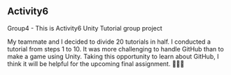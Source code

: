## Activity6

Group4 - This is Activity6 Unity Tutorial group project

My teammate and I decided to divide 20 tutorials in half. I conducted a tutorial from steps 1 to 10. It was more challenging to handle GitHub than to make a game using Unity. Taking this opportunity to learn about GitHub, I think it will be helpful for the upcoming final assignment. 👩🏻‍💻
